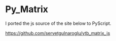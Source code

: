 # Py_Matrix

I ported the js source of the site below to PyScript.

https://github.com/servetgulnaroglu/ytb_matrix_js
